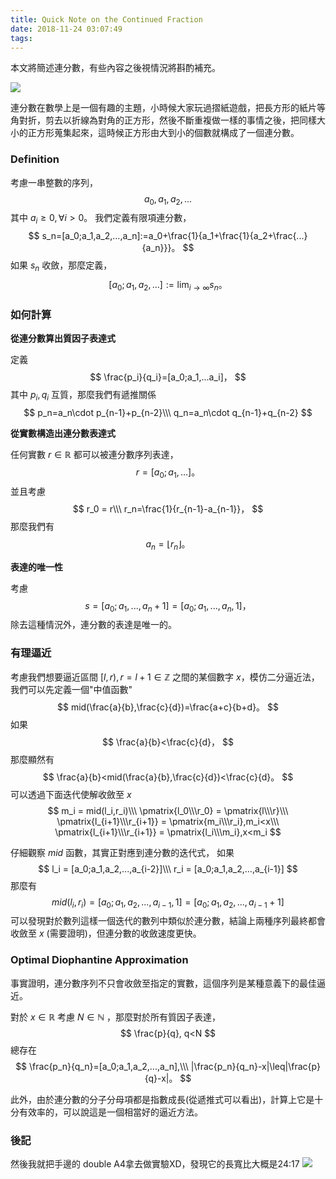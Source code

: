 ```yaml
---
title: Quick Note on the Continued Fraction
date: 2018-11-24 03:07:49
tags:
---
```

<script type="text/x-mathjax-config">
  MathJax.Hub.Config({
    tex2jax: {
      inlineMath: [ ['$','$'], ["\\(","\\)"] ],
      processEscapes: true
    }
  });
</script>
<script
    src='https://cdnjs.cloudflare.com/ajax/libs/mathjax/2.7.5/latest.js?config=TeX-MML-AM_CHTML' async>
</script>

本文將簡述連分數，有些內容之後視情況將斟酌補充。

![](https://i.imgur.com/Tht0evZ.png)

連分數在數學上是一個有趣的主題，小時候大家玩過摺紙遊戲，把長方形的紙片等角對折，剪去以折線為對角的正方形，然後不斷重複做一樣的事情之後，把同樣大小的正方形蒐集起來，這時候正方形由大到小的個數就構成了一個連分數。


### Definition

考慮一串整數的序列，
$$
a_0,a_1,a_2,...
$$
其中 $a_i\geq 0,\forall i>0$。
我們定義有限項連分數，
$$
s_n=[a_0;a_1,a_2,...,a_n]:=a_0+\frac{1}{a_1+\frac{1}{a_2+\frac{...}{a_n}}}。
$$
如果 $s_n$ 收斂，那麼定義，
$$
[a_0;a_1,a_2,...]:=\lim_{i\rightarrow\infty}s_n。
$$

### 如何計算

**從連分數算出質因子表達式**

定義
$$
\frac{p_i}{q_i}=[a_0;a_1,...a_i]，
$$
其中 $p_i, q_i$ 互質，那麼我們有遞推關係
$$
p_n=a_n\cdot p_{n-1}+p_{n-2}\\\
q_n=a_n\cdot q_{n-1}+q_{n-2}
$$


**從實數構造出連分數表達式**

任何實數 $r\in\mathbb{R}$ 都可以被連分數序列表達，
$$
r = [a_0;a_1,...]。
$$
並且考慮
$$
r_0 = r\\\
r_n=\frac{1}{r_{n-1}-a_{n-1}}，
$$
那麼我們有
$$
a_n=\lfloor r_n\rfloor。
$$


**表達的唯一性**

考慮
$$
s = [a_0;a_1,...,a_n+1] = [a_0;a_1,...,a_n,1]，
$$
除去這種情況外，連分數的表達是唯一的。

### 有理逼近

考慮我們想要逼近區間 $[l,r),r=l+1\in\mathbb{Z}$ 之間的某個數字 $x$，模仿二分逼近法，我們可以先定義一個"中值函數"
$$
mid(\frac{a}{b},\frac{c}{d})=\frac{a+c}{b+d}。
$$
如果
$$
\frac{a}{b}<\frac{c}{d}，
$$
那麼顯然有
$$
\frac{a}{b}<mid(\frac{a}{b},\frac{c}{d})<\frac{c}{d}。
$$
可以透過下面迭代使解收斂至 $x$
$$
m_i = mid(l_i,r_i)\\\
\pmatrix{l_0\\\r_0} = \pmatrix{l\\\r}\\\
\pmatrix{l_{i+1}\\\r_{i+1}} = \pmatrix{m_i\\\r_i},m_i<x\\\
\pmatrix{l_{i+1}\\\r_{i+1}} = \pmatrix{l_i\\\m_i},x<m_i
$$

仔細觀察 $mid$ 函數，其實正對應到連分數的迭代式，
如果
$$
l_i = [a_0;a_1,a_2,...,a_{i-2}]\\\
r_i = [a_0;a_1,a_2,...,a_{i-1}]
$$
那麼有
$$
mid(l_i, r_i) = [a_0;a_1,a_2,...,a_{i-1},1] = [a_0;a_1,a_2,...,a_{i-1}+1]
$$
可以發現對於數列這樣一個迭代的數列中類似於連分數，結論上兩種序列最終都會收斂至 $x$ (需要證明)，但連分數的收斂速度更快。

### Optimal Diophantine Approximation

事實證明，連分數序列不只會收斂至指定的實數，這個序列是某種意義下的最佳逼近。

對於 $x\in\mathbb{R}$ 考慮 $N\in\mathbb{N}$ ，那麼對於所有質因子表達，
$$
\frac{p}{q}, q<N
$$
總存在
$$
\frac{p_n}{q_n}=[a_0;a_1,a_2,...,a_n],\\\
|\frac{p_n}{q_n}-x|\leq|\frac{p}{q}-x|。
$$

此外，由於連分數的分子分母項都是指數成長(從遞推式可以看出)，計算上它是十分有效率的，可以說這是一個相當好的逼近方法。

### 後記
然後我就把手邊的 double A4拿去做實驗XD，發現它的長寬比大概是24:17
![](https://i.imgur.com/LOJPbkz.png)
